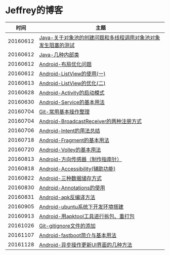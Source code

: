 # Jeffrey的博客

| 时间 | 主题 
| ------------- | ----------- 
| 20160612 | [Java-关于对象池的创建问题和多线程调用对象池对象发生阻塞的测试](https://github.com/jeffrey1995/MyBlog/issues/1) 
| 20160612 | [Java-几种内部类](https://github.com/jeffrey1995/MyBlog/issues/2) 
| 20160612 | [Android-布局优化问题](https://github.com/jeffrey1995/MyBlog/issues/3) 
| 20160612 | [Android-ListView的使用(一)](https://github.com/jeffrey1995/MyBlog/issues/4) 
| 20160613 | [Android-ListView的优化(二) ](https://github.com/jeffrey1995/MyBlog/issues/5) 
| 20160628 | [Android-Activity的启动模式](https://github.com/jeffrey1995/MyBlog/issues/6) 
| 20160630 | [Android-Service的基本用法](https://github.com/jeffrey1995/MyBlog/issues/7) 
| 20160704 | [Git-常用基本操作整理](https://github.com/jeffrey1995/MyBlog/issues/8) 
| 20160704 | [Android-BroadcastReceiver的两种注册方式](https://github.com/jeffrey1995/MyBlog/issues/9) 
| 20160706 | [Android-Intent的用法总结](https://github.com/jeffrey1995/MyBlog/issues/10) 
| 20160718 | [Android-Fragment的基本用法](https://github.com/jeffrey1995/MyBlog/issues/11) 
| 20160720 | [Android-Volley的基本用法](https://github.com/jeffrey1995/MyBlog/issues/12) 
| 20160813 | [Android-方向传感器（制作指南针）](https://github.com/jeffrey1995/MyBlog/issues/13) 
| 20160818 | [Android-Accessibility(辅助功能)](https://github.com/jeffrey1995/MyBlog/issues/14) 
| 20160822 | [Android-三种数据储存方式](https://github.com/jeffrey1995/MyBlog/issues/15) 
| 20160830 | [Android-Annotations的使用](https://github.com/jeffrey1995/MyBlog/issues/16) 
| 20160831 | [Android-apk反编译方法](https://github.com/jeffrey1995/MyBlog/issues/17) 
| 20160905 | [Android-ubuntu系统下开发环境搭建](https://github.com/jeffrey1995/MyBlog/issues/18) 
| 20160913 | [Android-用apktool工具进行拆包、重打包](https://github.com/jeffrey1995/MyBlog/issues/19) 
| 20161026 | [Git-gitignore文件的添加](https://github.com/jeffrey1995/MyBlog/issues/20) 
| 20161107 | [Android-fastboot简介与基本用法](https://github.com/jeffrey1995/MyBlog/issues/21) 
| 20161128| [Android-异步操作更新UI界面的几种方法](https://github.com/jeffrey1995/MyBlog/issues/22) 

